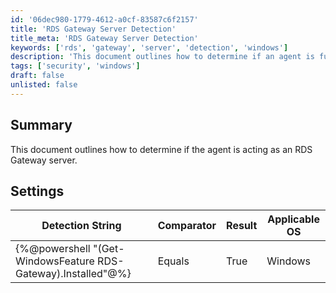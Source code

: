 ```yaml
---
id: '06dec980-1779-4612-a0cf-83587c6f2157'
title: 'RDS Gateway Server Detection'
title_meta: 'RDS Gateway Server Detection'
keywords: ['rds', 'gateway', 'server', 'detection', 'windows']
description: 'This document outlines how to determine if an agent is functioning as an RDS Gateway server, including the necessary detection string and applicable settings for Windows operating systems.'
tags: ['security', 'windows']
draft: false
unlisted: false
---
```


## Summary

This document outlines how to determine if the agent is acting as an RDS Gateway server.

## Settings

| Detection String                                   | Comparator | Result | Applicable OS |
|----------------------------------------------------|------------|--------|----------------|
| \{%@powershell "(Get-WindowsFeature RDS-Gateway).Installed"@%} | Equals     | True   | Windows        |

